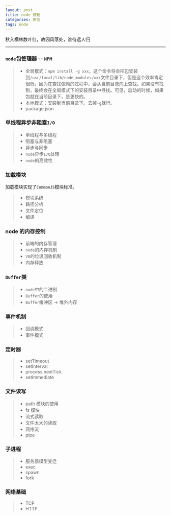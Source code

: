 ```yaml
---
layout: post
title: node 梳理
categories: 原创
tags: node
---
```


秋入横林数叶红，故园风落处，谁待远人归

<!--more-->

* * *

### `node`包管理器 -- `NPM`

> * 全局模式：`npm install -g xxx`，这个命令将会把包安装到`/usr/local/lib/node_modules/xxx`文件目录下，但是这个效率肯定很低，因为在查找依赖的过程中，会从当前目录向上查找。如果没有找到，最终会在全局模式下的安装目录中寻找。可见，启动的时候，如果包就在当前目录下，是更快的。
> * 本地模式：安装到当前目录下。去掉`-g`就行。
> * package.json

### 单线程异步非阻塞`I/O`

> * 单线程与多线程
> * 阻塞与非阻塞
> * 异步与同步
> * `node`异步`I/O`处理
> * `node`的高效性

### 加载模块

加载模块实现了`CommonJS`模块标准。

> * 模块系统
> * 路径分析
> * 文件定位
> * 编译

### node 的内存控制

> * 前端的内存管理
> * `node`的内存机制
> * `V8`的垃圾回收机制
> * 内存释放

### `Buffer`类

> * `node`中的二进制
> * `Buffer`的使用
> * `Buffer`缓冲区 -> 堆外内存

### 事件机制

> * 回调模式
> * 事件模式

### 定时器

> * setTimeout
> * setInterval
> * process.nextTick
> * setImmediate

### 文件读写

> * path 模块的使用
> * fs 模块
> * 流式读取
> * 文件太大的读取
> * 网络流
> * pipe

### 子进程

> * 服务器模型变迁
> * exec
> * spawn
> * fork

### 网络基础

> * TCP
> * HTTP

###
